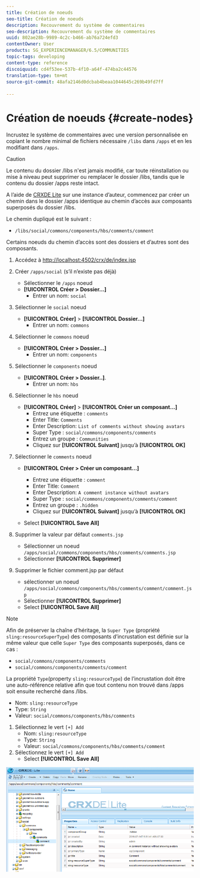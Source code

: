 ```yaml
---
title: Création de noeuds
seo-title: Création de noeuds
description: Recouvrement du système de commentaires
seo-description: Recouvrement du système de commentaires
uuid: 802ae28b-9989-4c2c-b466-ab76a724efd3
contentOwner: User
products: SG_EXPERIENCEMANAGER/6.5/COMMUNITIES
topic-tags: developing
content-type: reference
discoiquuid: cd4f53ee-537b-4f10-a64f-474ba2c44576
translation-type: tm+mt
source-git-commit: 48afa2146d0dcbab4beaa1044645c269b49fd7ff

---
```



# Création de noeuds {#create-nodes}

Incrustez le système de commentaires avec une version personnalisée en copiant le nombre minimal de fichiers nécessaire `/libs` dans `/apps` et en les modifiant dans `/apps`.

>[!CAUTION]
>
>Le contenu du dossier /libs n&#39;est jamais modifié, car toute réinstallation ou mise à niveau peut supprimer ou remplacer le dossier /libs, tandis que le contenu du dossier /apps reste intact.


A l’aide de [CRXDE Lite](../../help/sites-developing/developing-with-crxde-lite.md) sur une instance d’auteur, commencez par créer un chemin dans le dossier /apps identique au chemin d’accès aux composants superposés du dossier /libs.

Le chemin dupliqué est le suivant :

* `/libs/social/commons/components/hbs/comments/comment`

Certains noeuds du chemin d’accès sont des dossiers et d’autres sont des composants.

1. Accédez à [http://localhost:4502/crx/de/index.jsp](http://localhost:4502/crx/de/index.jsp)
1. Créer `/apps/social` (s’il n’existe pas déjà)
   * Sélectionner le `/apps` noeud
   * **[!UICONTROL Créer > Dossier...]**
      * Entrer un nom: `social`
1. Sélectionner le `social` noeud
   * **[!UICONTROL Créer]** > **[!UICONTROL Dossier...]**
      * Entrer un nom: `commons`
1. Sélectionner le `commons` noeud
   * **[!UICONTROL Créer > Dossier...]**
      * Entrer un nom: `components`
1. Sélectionner le `components` noeud
   * **[!UICONTROL Créer > Dossier..]**.
      * Entrer un nom: `hbs`
1. Sélectionner le `hbs` noeud
   * **[!UICONTROL Créer]** > **[!UICONTROL Créer un composant...]**
      * Entrez une étiquette : `comments`
      * Enter Title: `Comments`
      * Enter Description: `List of comments without showing avatars`
      * Super Type : `social/commons/components/comments`
      * Entrez un groupe : `Communities`
      * Cliquez sur **[!UICONTROL Suivant]** jusqu’à **[!UICONTROL OK]**
1. Sélectionner le `comments` noeud

   * **[!UICONTROL Créer > Créer un composant...]**

      * Entrez une étiquette : `comment`
      * Enter Title: `Comment`
      * Enter Description: `A comment instance without avatars`
      * Super Type : `social/commons/components/comments/comment`
      * Entrez un groupe : `.hidden`
      * Cliquez sur **[!UICONTROL Suivant]** jusqu’à **[!UICONTROL OK]**
   * Select **[!UICONTROL Save All]**
1. Supprimer la valeur par défaut `comments.jsp`
   * Sélectionner un noeud `/apps/social/commons/components/hbs/comments/comments.jsp`
   * Sélectionner **[!UICONTROL Supprimer]**
1. Supprimer le fichier comment.jsp par défaut
   * sélectionner un noeud `/apps/social/commons/components/hbs/comments/comment/comment.jsp`
   * Sélectionner **[!UICONTROL Supprimer]**
   * Select **[!UICONTROL Save All]**

>[!NOTE]
>
>Afin de préserver la chaîne d’héritage, la `Super Type` (propriété `sling:resourceSuperType`) des composants d’incrustation est définie sur la même valeur que celle `Super Type` des composants superposés, dans ce cas :
>
>* `social/commons/components/comments`
>* `social/commons/components/comments/comment`
>



La propriété `Type`(property `sling:resourceType`) de l’incrustation doit être une auto-référence relative afin que tout contenu non trouvé dans /apps soit ensuite recherché dans /libs.
* Nom: `sling:resourceType`
* Type: `String`
* Valeur: `social/commons/components/hbs/comments`

1. Sélectionnez le vert `[+] Add`
   * Nom: `sling:resourceType`
   * Type: `String`
   * Valeur: `social/commons/components/hbs/comments/comment`
1. Sélectionnez le vert `[+] Add`
   * Select **[!UICONTROL Save All]**

![chlimage_1-4](assets/chlimage_1-4.png)

